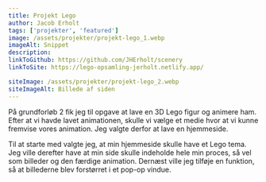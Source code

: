 ```yaml
---
title: Projekt Lego
author: Jacob Erholt
tags: ['projekter', 'featured']
image: /assets/projekter/projekt-lego_1.webp
imageAlt: Snippet
description:
linkToGithub: https://github.com/JHErholt/scenery
linkToSite: https://lego-opsamling-jerholt.netlify.app/

siteImage: /assets/projekter/projekt-lego_2.webp
siteImageAlt: Billede af siden
---
```

<p>På grundforløb 2 fik jeg til opgave at lave en 3D Lego figur og animere ham. Efter at vi havde lavet animationen, skulle vi vælge et medie hvor at vi kunne fremvise vores animation. Jeg valgte derfor at lave en hjemmeside.</p>

<p>Til at starte med valgte jeg, at min hjemmeside skulle have et Lego tema. Jeg ville derefter have at min side skulle indeholde hele min proces, så vel som billeder og den færdige animation.  Dernæst ville jeg tilføje en funktion, så at billederne blev forstørret i et pop-op vindue.</p>

<p></p>

<p></p>